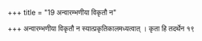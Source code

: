 +++
title = "19 अन्वारम्भणीया विकृतौ न"

+++
अन्वारम्भणीया विकृतौ न स्यात्प्रकृतिकालमध्यत्वात् । कृता हि तदर्थेन १९